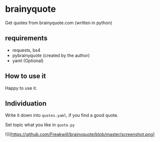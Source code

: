 # brainyquote
Get quotes from brainyquote.com (written in python)

## requirements
* requests, bs4
* pybrainyquote (created by the author)
* yaml (Optional)

## How to use it
Happy to use it.

## Individuation

Write it down into `quotes.yaml`, if you find a good quote.

Set topic what you like in `quote.py`

!()[https://github.com/Freakwill/brainyquote/blob/master/screenshot.png]
